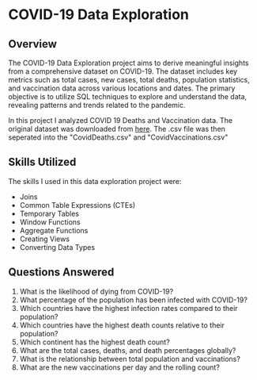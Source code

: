 # COVID-19 Data Exploration
## Overview
The COVID-19 Data Exploration project aims to derive meaningful insights from a comprehensive dataset on COVID-19. The dataset includes key metrics such as total cases, new cases, total deaths, population statistics, and vaccination data across various locations and dates. The primary objective is to utilize SQL techniques to explore and understand the data, revealing patterns and trends related to the pandemic.

In this project I analyzed COVID 19 Deaths and Vaccination data.
The original dataset was downloaded from [here](https://ourworldindata.org/covid-deaths). The .csv file was then seperated into the "CovidDeaths.csv" and "CovidVaccinations.csv"
## Skills Utilized
The skills I used in this data exploration project were:
* Joins
* Common Table Expressions (CTEs)
* Temporary Tables
* Window Functions
* Aggregate Functions
* Creating Views
* Converting Data Types
## Questions Answered
1. What is the likelihood of dying from COVID-19?
2. What percentage of the population has been infected with COVID-19?
3. Which countries have the highest infection rates compared to their population?
4. Which countries have the highest death counts relative to their population?
5. Which continent has the highest death count?
6. What are the total cases, deaths, and death percentages globally?
7. What is the relationship between total population and vaccinations?
8. What are the new vaccinations per day and the rolling count?

